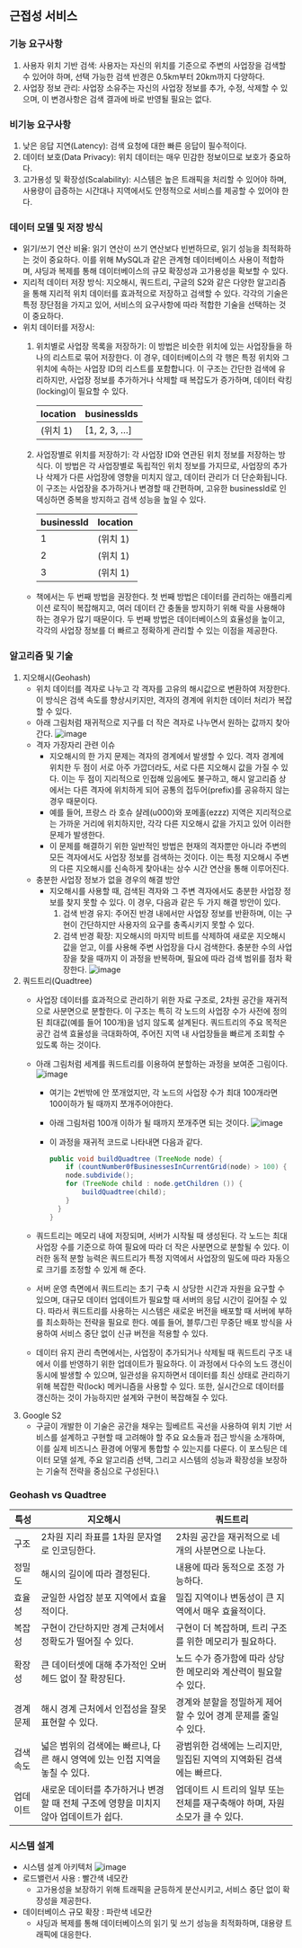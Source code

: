 ## 근접성 서비스

### **기능 요구사항**

1. 사용자 위치 기반 검색: 사용자는 자신의 위치를 기준으로 주변의 사업장을 검색할 수 있어야 하며, 선택 가능한 검색 반경은 0.5km부터 20km까지 다양하다.
2. 사업장 정보 관리: 사업장 소유주는 자신의 사업장 정보를 추가, 수정, 삭제할 수 있으며, 이 변경사항은 검색 결과에 바로 반영될 필요는 없다.

### **비기능 요구사항**

1. 낮은 응답 지연(Latency): 검색 요청에 대한 빠른 응답이 필수적이다.
2. 데이터 보호(Data Privacy): 위치 데이터는 매우 민감한 정보이므로 보호가 중요하다.
3. 고가용성 및 확장성(Scalability): 시스템은 높은 트래픽을 처리할 수 있어야 하며, 사용량이 급증하는 시간대나 지역에서도 안정적으로 서비스를 제공할 수 있어야 한다.

### **데이터 모델 및 저장 방식**

- 읽기/쓰기 연산 비율: 읽기 연산이 쓰기 연산보다 빈번하므로, 읽기 성능을 최적화하는 것이 중요하다. 이를 위해 MySQL과 같은 관계형 데이터베이스 사용이 적합하며, 샤딩과 복제를 통해 데이터베이스의 규모 확장성과 고가용성을 확보할 수 있다.
- 지리적 데이터 저장 방식: 지오해시, 쿼드트리, 구글의 S2와 같은 다양한 알고리즘을 통해 지리적 위치 데이터를 효과적으로 저장하고 검색할 수 있다. 각각의 기술은 특정 장단점을 가지고 있어, 서비스의 요구사항에 따라 적합한 기술을 선택하는 것이 중요하다.
- 위치 데이터를 저장시:
    1. 위치별로 사업장 목록을 저장하기: 이 방법은 비슷한 위치에 있는 사업장들을 하나의 리스트로 묶어 저장한다. 이 경우, 데이터베이스의 각 행은 특정 위치와 그 위치에 속하는 사업장 ID의 리스트를 포함합니다. 이 구조는 간단한 검색에 유리하지만, 사업장 정보를 추가하거나 삭제할 때 복잡도가 증가하며, 데이터 락킹(locking)이 필요할 수 있다.
        
        
        | location | businessIds |
        | --- | --- |
        | (위치 1) | [1, 2, 3, …] |
    2. 사업장별로 위치를 저장하기: 각 사업장 ID와 연관된 위치 정보를 저장하는 방식다. 이 방법은 각 사업장별로 독립적인 위치 정보를 가지므로, 사업장의 추가나 삭제가 다른 사업장에 영향을 미치지 않고, 데이터 관리가 더 단순화됩니다. 이 구조는 사업장을 추가하거나 변경할 때 간편하며, 고유한 businessId로 인덱싱하면 중복을 방지하고 검색 성능을 높일 수 있다.
        
        
        | businessId | location |
        | --- | --- |
        | 1 | (위치 1) |
        | 2 | (위치 1) |
        | 3 | (위치 1) |
    - 책에서는 두 번째 방법을 권장한다. 첫 번째 방법은 데이터를 관리하는 애플리케이션 로직이 복잡해지고, 여러 데이터 간 충돌을 방지하기 위해 락을 사용해야 하는 경우가 많기 때문이다. 두 번째 방법은 데이터베이스의 효율성을 높이고, 각각의 사업장 정보를 더 빠르고 정확하게 관리할 수 있는 이점을 제공한다.

### **알고리즘 및 기술**

1. 지오해시(Geohash) 
    - 위치 데이터를 격자로 나누고 각 격자를 고유의 해시값으로 변환하여 저장한다. 이 방식은 검색 속도를 향상시키지만, 격자의 경계에 위치한 데이터 처리가 복잡할 수 있다.
    - 아래 그림처럼 재귀적으로 지구를 더 작은 격자로 나누면서 원하는 값까지 찾아간다.
        ![image](https://github.com/taeyun1215/BookReview/assets/65766105/3fea292a-b03d-4fe2-a330-794fb73adfbb)
    - 격자 가장자리 관련 이슈
        - 지오해시의 한 가지 문제는 격자의 경계에서 발생할 수 있다. 격자 경계에 위치한 두 점이 서로 아주 가깝더라도, 서로 다른 지오해시 값을 가질 수 있다. 이는 두 점이 지리적으로 인접해 있음에도 불구하고, 해시 알고리즘 상에서는 다른 격자에 위치하게 되어 공통의 접두어(prefix)를 공유하지 않는 경우 때문이다.
        - 예를 들어, 프랑스 라 호슈 샬레(u000)와 포메홀(ezzz) 지역은 지리적으로는 가까운 거리에 위치하지만, 각각 다른 지오해시 값을 가지고 있어 이러한 문제가 발생한다.
        - 이 문제를 해결하기 위한 일반적인 방법은 현재의 격자뿐만 아니라 주변의 모든 격자에서도 사업장 정보를 검색하는 것이다. 이는 특정 지오해시 주변의 다른 지오해시를 신속하게 찾아내는 상수 시간 연산을 통해 이루어진다.
    - 충분한 사업장 정보가 없을 경우의 해결 방안
        - 지오해시를 사용할 때, 검색된 격자와 그 주변 격자에서도 충분한 사업장 정보를 찾지 못할 수 있다. 이 경우, 다음과 같은 두 가지 해결 방안이 있다.
            1. 검색 반경 유지: 주어진 반경 내에서만 사업장 정보를 반환하며, 이는 구현이 간단하지만 사용자의 요구를 충족시키지 못할 수 있다.
            2. 검색 반경 확장: 지오해시의 마지막 비트를 삭제하여 새로운 지오해시 값을 얻고, 이를 사용해 주변 사업장을 다시 검색한다. 충분한 수의 사업장을 찾을 때까지 이 과정을 반복하며, 필요에 따라 검색 범위를 점차 확장한다.
                ![image](https://github.com/taeyun1215/BookReview/assets/65766105/676f13f6-f08f-4194-aef0-8c85371651db)
2. 쿼드트리(Quadtree)
    - 사업장 데이터를 효과적으로 관리하기 위한 자료 구조로, 2차원 공간을 재귀적으로 사분면으로 분할한다. 이 구조는 특히 각 노드의 사업장 수가 사전에 정의된 최대값(예를 들어 100개)을 넘지 않도록 설계된다. 쿼드트리의 주요 목적은 공간 검색 효율성을 극대화하여, 주어진 지역 내 사업장들을 빠르게 조회할 수 있도록 하는 것이다.
    - 아래 그림처럼 세계를 쿼드트리를 이용하여 분할하는 과정을 보여준 그림이다.
        ![image](https://github.com/taeyun1215/BookReview/assets/65766105/8a4a99a0-a633-4e18-98b4-5894333b93ab)
        - 여기는 2번밖에 안 쪼개었지만, 각 노드의 사업장 수가 최대 100개라면 100이하가 될 때까지 쪼개주어야한다.
        - 아래 그림처럼 100개 이하가 될 때까지 쪼개주면 되는 것이다.
            ![image](https://github.com/taeyun1215/BookReview/assets/65766105/e311c3e7-2a38-436d-b09e-dad86801f9a0)
        - 이 과정을 재귀적 코드로 나타내면 다음과 같다.
            
            ```java
            public void buildQuadtree (TreeNode node) {
            	if (countNumber0fBusinessesInCurrentGrid(node) > 100) {
            	node.subdivide();
            	for (TreeNode child : node.getChildren ()) {
            		buildQuadtree(child);
            	}
              }
            }
            ```
            
    - 쿼드트리는 메모리 내에 저장되며, 서버가 시작될 때 생성된다. 각 노드는 최대 사업장 수를 기준으로 하여 필요에 따라 더 작은 사분면으로 분할될 수 있다. 이러한 동적 분할 능력은 쿼드트리가 특정 지역에서 사업장의 밀도에 따라 자동으로 크기를 조정할 수 있게 해 준다.
    - 서버 운영 측면에서 쿼드트리는 초기 구축 시 상당한 시간과 자원을 요구할 수 있으며, 대규모 데이터 업데이트가 필요할 때 서버의 응답 시간이 길어질 수 있다. 따라서 쿼드트리를 사용하는 시스템은 새로운 버전을 배포할 때 서버에 부하를 최소화하는 전략을 필요로 한다. 예를 들어, 블루/그린 무중단 배포 방식을 사용하여 서비스 중단 없이 신규 버전을 적용할 수 있다.
    - 데이터 유지 관리 측면에서는, 사업장이 추가되거나 삭제될 때 쿼드트리 구조 내에서 이를 반영하기 위한 업데이트가 필요하다. 이 과정에서 다수의 노드 갱신이 동시에 발생할 수 있으며, 일관성을 유지하면서 데이터를 최신 상태로 관리하기 위해 복잡한 락(lock) 메커니즘을 사용할 수 있다. 또한, 실시간으로 데이터를 갱신하는 것이 가능하지만 설계와 구현이 복잡해질 수 있다.
3. Google S2
    - 구글이 개발한 이 기술은 공간을 채우는 힐베르트 곡선을 사용하여 위치 기반 서비스를 설계하고 구현할 때 고려해야 할 주요 요소들과 접근 방식을 소개하며, 이를 실제 비즈니스 환경에 어떻게 통합할 수 있는지를 다룬다. 이 포스팅은 데이터 모델 설계, 주요 알고리즘 선택, 그리고 시스템의 성능과 확장성을 보장하는 기술적 전략을 중심으로 구성된다.\

### **Geohash vs Quadtree**

| 특성 | 지오해시 | 쿼드트리 |
| --- | --- | --- |
| 구조 | 2차원 지리 좌표를 1차원 문자열로 인코딩한다. | 2차원 공간을 재귀적으로 네 개의 사분면으로 나눈다. |
| 정밀도 | 해시의 길이에 따라 결정된다. | 내용에 따라 동적으로 조정 가능하다. |
| 효율성 | 균일한 사업장 분포 지역에서 효율적이다. | 밀집 지역이나 변동성이 큰 지역에서 매우 효율적이다. |
| 복잡성 | 구현이 간단하지만 경계 근처에서 정확도가 떨어질 수 있다. | 구현이 더 복잡하며, 트리 구조를 위한 메모리가 필요하다. |
| 확장성 | 큰 데이터셋에 대해 추가적인 오버헤드 없이 잘 확장된다. | 노드 수가 증가함에 따라 상당한 메모리와 계산력이 필요할 수 있다. |
| 경계 문제 | 해시 경계 근처에서 인접성을 잘못 표현할 수 있다. | 경계와 분할을 정밀하게 제어할 수 있어 경계 문제를 줄일 수 있다. |
| 검색 속도 | 넓은 범위의 검색에는 빠르나, 다른 해시 영역에 있는 인접 지역을 놓칠 수 있다. | 광범위한 검색에는 느리지만, 밀집된 지역의 지역화된 검색에는 빠르다. |
| 업데이트 | 새로운 데이터를 추가하거나 변경할 때 전체 구조에 영향을 미치지 않아 업데이트가 쉽다. | 업데이트 시 트리의 일부 또는 전체를 재구축해야 하며, 자원 소모가 클 수 있다. |

### 시스템 설계

- 시스템 설계 아키텍처
    ![image](https://github.com/taeyun1215/BookReview/assets/65766105/d5bd6dcc-5a4c-4753-ae3f-e69525bb20e8)
- 로드밸런서 사용 : 빨간색 네모칸
    - 고가용성을 보장하기 위해 트래픽을 균등하게 분산시키고, 서비스 중단 없이 확장성을 제공한다.
- 데이터베이스 규모 확장 : 파란색 네모칸
    - 샤딩과 복제를 통해 데이터베이스의 읽기 및 쓰기 성능을 최적화하며, 대용량 트래픽에 대응한다.

